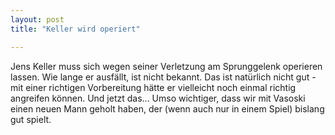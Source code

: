 ```yaml
---
layout: post
title: "Keller wird operiert"

---
```


Jens Keller muss sich wegen seiner Verletzung am Sprunggelenk operieren lassen. Wie lange er ausfällt, ist nicht bekannt. Das ist natürlich nicht gut - mit einer richtigen Vorbereitung hätte er vielleicht noch einmal richtig angreifen können. Und jetzt das... Umso wichtiger, dass wir mit Vasoski einen neuen Mann geholt haben, der (wenn auch nur in einem Spiel) bislang gut spielt.


